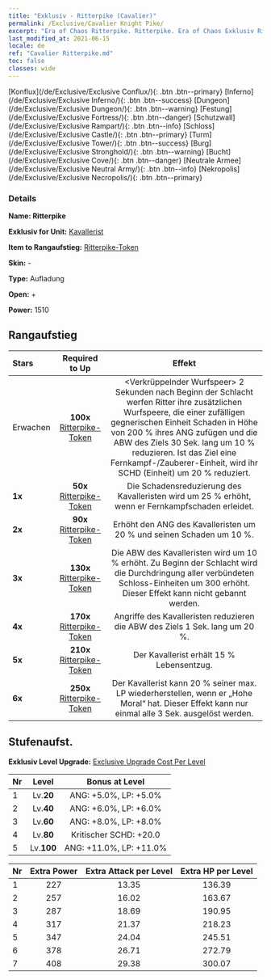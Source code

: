 ```yaml
---
title: "Exklusiv - Ritterpike (Cavalier)"
permalink: /Exclusive/Cavalier Knight Pike/
excerpt: "Era of Chaos Ritterpike. Ritterpike. Era of Chaos Exklusiv Ritterpike. Kavallerist Exklusiv."
last_modified_at: 2021-06-15
locale: de
ref: "Cavalier Ritterpike.md"
toc: false
classes: wide
---
```

 [Konflux](/de/Exclusive/Exclusive Conflux/){: .btn .btn--primary} [Inferno](/de/Exclusive/Exclusive Inferno/){: .btn .btn--success} [Dungeon](/de/Exclusive/Exclusive Dungeon/){: .btn .btn--warning} [Festung](/de/Exclusive/Exclusive Fortress/){: .btn .btn--danger} [Schutzwall](/de/Exclusive/Exclusive Rampart/){: .btn .btn--info} [Schloss](/de/Exclusive/Exclusive Castle/){: .btn .btn--primary} [Turm](/de/Exclusive/Exclusive Tower/){: .btn .btn--success} [Burg](/de/Exclusive/Exclusive Stronghold/){: .btn .btn--warning} [Bucht](/de/Exclusive/Exclusive Cove/){: .btn .btn--danger} [Neutrale Armee](/de/Exclusive/Exclusive Neutral Army/){: .btn .btn--info} [Nekropolis](/de/Exclusive/Exclusive Necropolis/){: .btn .btn--primary} 

### Details
 **Name: Ritterpike** 

 **Exklusiv for Unit:** [Kavallerist](/de/units/Cavalier/) 

 **Item to Rangaufstieg:** [Ritterpike-Token](/ItemsDE/con_916/)

 **Skin:** -

 **Type:** Aufladung

 **Open:** +

 **Power:** 1510

## Rangaufstieg

  |     Stars    |  Required to Up | Effekt |
  |:-------------|:---------------:|:---------------:|
  |  Erwachen  | **100x** [Ritterpike-Token](/ItemsDE/con_916/) | <Verkrüppelnder Wurfspeer> 2 Sekunden nach Beginn der Schlacht werfen Ritter ihre zusätzlichen Wurfspeere, die einer zufälligen gegnerischen Einheit Schaden in Höhe von 200 % ihres ANG zufügen und die ABW des Ziels 30 Sek. lang um 10 % reduzieren. Ist das Ziel eine Fernkampf-/Zauberer-Einheit, wird ihr SCHD (Einheit) um 20 % reduziert. |
  | **1x** <i class="fas fa-star"/> | **50x** [Ritterpike-Token](/ItemsDE/con_916/) | Die Schadensreduzierung des Kavalleristen wird um 25 % erhöht, wenn er Fernkampfschaden erleidet. |
  | **2x** <i class="fas fa-star"/> | **90x** [Ritterpike-Token](/ItemsDE/con_916/) | Erhöht den ANG des Kavalleristen um 20 % und seinen Schaden um 10 %. |
  | **3x** <i class="fas fa-star"/> | **130x** [Ritterpike-Token](/ItemsDE/con_916/) | Die ABW des Kavalleristen wird um 10 % erhöht. Zu Beginn der Schlacht wird die Durchdringung aller verbündeten Schloss-Einheiten um 300 erhöht. Dieser Effekt kann nicht gebannt werden. |
  | **4x** <i class="fas fa-star"/> | **170x** [Ritterpike-Token](/ItemsDE/con_916/) | Angriffe des Kavalleristen reduzieren die ABW des Ziels 1 Sek. lang um 20 %. |
  | **5x** <i class="fas fa-star"/> | **210x** [Ritterpike-Token](/ItemsDE/con_916/) | Der Kavallerist erhält 15 % Lebensentzug. |
  | **6x** <i class="fas fa-star"/> | **250x** [Ritterpike-Token](/ItemsDE/con_916/) | Der Kavallerist kann 20 % seiner max. LP wiederherstellen, wenn er „Hohe Moral“ hat. Dieser Effekt kann nur einmal alle 3 Sek. ausgelöst werden. |


## Stufenaufst.
 **Exklusiv Level Upgrade:** [Exclusive Upgrade Cost Per Level](/Exclusive/ExclusiveUpgradeCostPerLevel/)

  |  Nr  |   Level  | Bonus at Level |
  |:-----|:--------:|:--------------:|
  | 1 | Lv.**20** | ANG: +5.0%, LP: +5.0% |
  | 2 | Lv.**40** | ANG: +6.0%, LP: +6.0% |
  | 3 | Lv.**60** | ANG: +8.0%, LP: +8.0% |
  | 4 | Lv.**80** | Kritischer SCHD: +20.0 |
  | 5 | Lv.**100** | ANG: +11.0%, LP: +11.0% |


  |  Nr  |  Extra Power | Extra Attack per Level | Extra HP per Level |
  |:-----|:--------:|:--------:|:--------:|
  | 1 | 227 | 13.35 | 136.39 |
  | 2 | 257 | 16.02 | 163.67 |
  | 3 | 287 | 18.69 | 190.95 |
  | 4 | 317 | 21.37 | 218.23 |
  | 5 | 347 | 24.04 | 245.51 |
  | 6 | 378 | 26.71 | 272.79 |
  | 7 | 408 | 29.38 | 300.07 |


